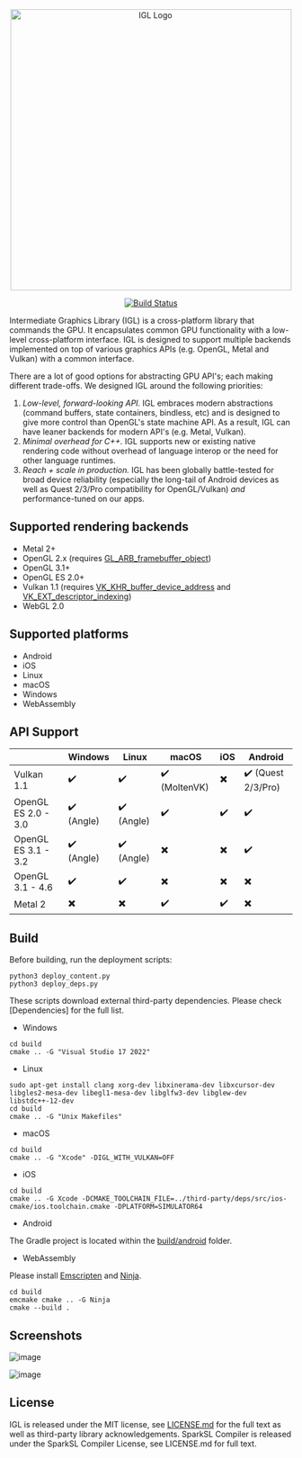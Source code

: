 <div align="center">
  <picture>
    <source media="(prefers-color-scheme: dark)" srcset="https://github.com/facebook/igl/blob/main/.github/igl-full-color-white.svg?raw=true">
    <source media="(prefers-color-scheme: light)" srcset="https://github.com/facebook/igl/blob/main/.github/igl-full-color-black.svg?raw=true">
    <img alt="IGL Logo" src=".github/igl-full-color-black.svg" width="500">
  </picture>

  [![Build Status](https://github.com/facebook/igl/actions/workflows/c-cpp.yml/badge.svg)](https://github.com/facebook/igl/actions)

</div>

Intermediate Graphics Library (IGL) is a cross-platform library that commands the GPU. It encapsulates
common GPU functionality with a low-level cross-platform interface. IGL is designed to support multiple
backends implemented on top of various graphics APIs (e.g. OpenGL, Metal and Vulkan) with a common interface.

There are a lot of good options for abstracting GPU API's; each making different trade-offs. We designed IGL around the following priorities:

1. *Low-level, forward-looking API.* IGL embraces modern abstractions (command buffers, state containers, bindless, etc) and is designed to give more control than OpenGL's state machine API. As a result, IGL can have leaner backends for modern API's (e.g. Metal, Vulkan).
2. *Minimal overhead for C++.* IGL supports new or existing native rendering code without overhead of language interop or the need for other language runtimes.
3. *Reach + scale in production.* IGL has been globally battle-tested for broad device reliability (especially the long-tail of Android devices as well as Quest 2/3/Pro compatibility for OpenGL/Vulkan) *and* performance-tuned on our apps.

## Supported rendering backends

 * Metal 2+
 * OpenGL 2.x (requires [GL_ARB_framebuffer_object](https://registry.khronos.org/OpenGL/extensions/ARB/ARB_framebuffer_object.txt))
 * OpenGL 3.1+
 * OpenGL ES 2.0+
 * Vulkan 1.1 (requires [VK_KHR_buffer_device_address](https://registry.khronos.org/vulkan/specs/1.3-extensions/man/html/VK_KHR_buffer_device_address.html) and [VK_EXT_descriptor_indexing](https://registry.khronos.org/vulkan/specs/1.3-extensions/man/html/VK_EXT_descriptor_indexing.html))
 * WebGL 2.0

## Supported platforms

 * Android
 * iOS
 * Linux
 * macOS
 * Windows
 * WebAssembly

## API Support

|                          | Windows                    | Linux                      | macOS                         | iOS                           | Android                          |
| ------------------------ | -------------------------- | -------------------------- | ----------------------------- | ----------------------------- | -------------------------------- |
| Vulkan 1.1               | :heavy_check_mark:         | :heavy_check_mark:         | :heavy_check_mark: (MoltenVK) | :heavy_multiplication_x:      | :heavy_check_mark: (Quest 2/3/Pro) |
| OpenGL ES 2.0 - 3.0      | :heavy_check_mark: (Angle) | :heavy_check_mark: (Angle) | :heavy_check_mark:            | :heavy_check_mark:            | :heavy_check_mark:               |
| OpenGL ES 3.1 - 3.2      | :heavy_check_mark: (Angle) | :heavy_check_mark: (Angle) | :heavy_multiplication_x:      | :heavy_multiplication_x:      | :heavy_check_mark:               |
| OpenGL 3.1 - 4.6         | :heavy_check_mark:         | :heavy_check_mark:         | :heavy_multiplication_x:      | :heavy_multiplication_x:      | :heavy_multiplication_x:         |
| Metal 2                  | :heavy_multiplication_x:   | :heavy_multiplication_x:   | :heavy_check_mark:            | :heavy_check_mark:            | :heavy_multiplication_x:         |

## Build

Before building, run the deployment scripts:

```
python3 deploy_content.py
python3 deploy_deps.py

```

These scripts download external third-party dependencies. Please check [Dependencies] for the full list.

* Windows

```
cd build
cmake .. -G "Visual Studio 17 2022"
```

* Linux

```
sudo apt-get install clang xorg-dev libxinerama-dev libxcursor-dev libgles2-mesa-dev libegl1-mesa-dev libglfw3-dev libglew-dev libstdc++-12-dev
cd build
cmake .. -G "Unix Makefiles"
```

* macOS

```
cd build
cmake .. -G "Xcode" -DIGL_WITH_VULKAN=OFF
```

* iOS

```
cd build
cmake .. -G Xcode -DCMAKE_TOOLCHAIN_FILE=../third-party/deps/src/ios-cmake/ios.toolchain.cmake -DPLATFORM=SIMULATOR64
```

* Android

The Gradle project is located within the [build/android](./build/android/) folder.

* WebAssembly

Please install [Emscripten](https://emscripten.org/docs/getting_started/downloads.html) and [Ninja](https://ninja-build.org/).

```
cd build
emcmake cmake .. -G Ninja
cmake --build .
```

## Screenshots

![image](.github/screenshot01.png)

![image](.github/screenshot02.png)

## License

IGL is released under the MIT license, see [LICENSE.md](./LICENSE.md) for the full text as well as third-party library
acknowledgements. SparkSL Compiler is released under the SparkSL Compiler License, see LICENSE.md for full text.

